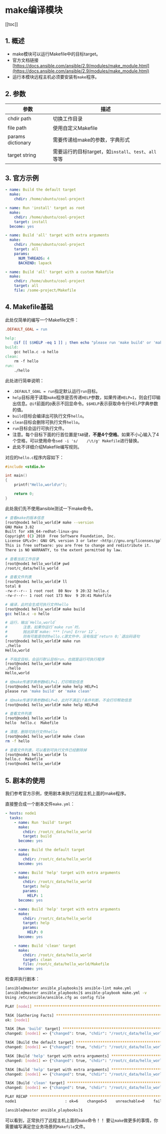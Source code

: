 # make编译模块

[[toc]]

## 1. 概述

- make模块可以运行Makefile中的目标target。
- 官方文档链接  [https://docs.ansible.com/ansible/2.9/modules/make_module.html](https://docs.ansible.com/ansible/2.9/modules/make_module.html)
- 运行本模块远程主机必须要安装有`make`程序。

## 2. 参数


| 参数                  | 描述                                                                                                 |
|-----------------------|------------------------------------------------------------------------------------------------------|
| chdir    path       | 切换工作目录                                                                                     |
| file   path       | 使用自定义Makefile |
| params   dictionary | 需要传递给make的参数，字典形式                                                                           |
| target   string   | 需要运行的目标target，如`install`、`test`、`all`等等                                                                            |


## 3. 官方示例

```yaml
- name: Build the default target
  make:
    chdir: /home/ubuntu/cool-project

- name: Run 'install' target as root
  make:
    chdir: /home/ubuntu/cool-project
    target: install
  become: yes

- name: Build 'all' target with extra arguments
  make:
    chdir: /home/ubuntu/cool-project
    target: all
    params:
      NUM_THREADS: 4
      BACKEND: lapack

- name: Build 'all' target with a custom Makefile
  make:
    chdir: /home/ubuntu/cool-project
    target: all
    file: /some-project/Makefile
```

## 4. Makefile基础

此处仅简单的编写一个Makefile文件：
```makefile
.DEFAULT_GOAL = run

help:
	@if [[ $$HELP -eq 1 ]] ; then echo "please run 'make build' or 'make clean'"; fi
build:
	gcc hello.c -o hello
clean:
	rm -f hello
run:
	./hello
```

此处进行简单说明：
- `.DEFAULT_GOAL = run`指定默认运行`run`目标。
- `help`目标用于读取`make`程序是否传递`HELP`参数，如果传递`HELP=1`，则会打印输出信息。`@if`前面的`@`表示不回显命令。`$$HELP`表示获取命令行HELP字典参数的值。
- `build`目标会编译出可执行文件`hello`。
- `clean`目标会删除可执行文件`hello`。
- `run`目标会运行可执行文件。
- 注意。每个目标下面的行首位置是`TAB`键，**不是4个空格**。如果不小心输入了4个空格，可以使用命令`sed -i 's/    /\t/g' Makefile`进行替换。
- 此处不详细介绍Makefile编写规则。

对应的`hello.c`程序内容如下：
```c
#include <stdio.h>

int main()
{
    printf("Hello,world\n");

    return 0;
}
```

此处我们先不使用ansible测试一下make命令。

```sh
# 查看make的版本信息
[root@node1 hello_world]# make --version
GNU Make 3.82
Built for x86_64-redhat-linux-gnu
Copyright (C) 2010  Free Software Foundation, Inc.
License GPLv3+: GNU GPL version 3 or later <http://gnu.org/licenses/gpl.html>
This is free software: you are free to change and redistribute it.
There is NO WARRANTY, to the extent permitted by law.

# 查看当前工作目录
[root@node1 hello_world]# pwd
/root/c_data/hello_world

# 查看文件列表
[root@node1 hello_world]# ll
total 8
-rw-r--r-- 1 root root  80 Nov  9 20:32 hello.c
-rw-r--r-- 1 root root 173 Nov  9 20:41 Makefile

# 编译，此时会生成可执行文件hello
[root@node1 hello_world]# make build
gcc hello.c -o hello

# 运行，输出`Hello,world`
#       注意，如果你运行`make run`时，
#       抛出异常`make: *** [run] Error 12`，
#       则有可能是你的hello.c源文件中，没有指定`return 0;`退出码语句
[root@node1 hello_world]# make run
./hello
Hello,world

# 不指定目标，会运行默认目标run，也就是运行可执行程序
[root@node1 hello_world]# make
./hello
Hello,world

# 给make传递字典参数HELP=1，打印帮助信息
[root@node1 hello_world]# make help HELP=1
please run 'make build' or 'make clean'

# 给make传递字典参数HELP=0，此时不满足if条件判断，不会打印帮助信息
[root@node1 hello_world]# make help HELP=0

# 查看文件列表
[root@node1 hello_world]# ls
hello  hello.c  Makefile

# 清理，删除可执行文件hello
[root@node1 hello_world]# make clean
rm -f hello

# 查看文件列表，可以看到可执行文件已经删除掉
[root@node1 hello_world]# ls
hello.c  Makefile
[root@node1 hello_world]#
```

## 5. 剧本的使用

我们参考官方示例，使用剧本来执行远程主机上面的make程序。

直接整合成一个剧本文件`make.yml`：

```yaml
- hosts: node1
  tasks:
    - name: Run 'build' target
      make:
        chdir: /root/c_data/hello_world
        target: build
      become: yes

    - name: Build the default target
      make:
        chdir: /root/c_data/hello_world
      become: yes

    - name: Build 'help' target with extra arguments
      make:
        chdir: /root/c_data/hello_world
        target: help
        params:
          HELP: 1
      become: yes

    - name: Build 'help' target with extra arguments
      make:
        chdir: /root/c_data/hello_world
        target: help
        params:
          HELP: 0
      become: yes

    - name: Build 'clean' target
      make:
        chdir: /root/c_data/hello_world
        target: clean
        file: /root/c_data/hello_world/Makefile
      become: yes

```

检查并执行剧本：
```sh
[ansible@master ansible_playbooks]$ ansible-lint make.yml
[ansible@master ansible_playbooks]$ ansible-playbook make.yml -v
Using /etc/ansible/ansible.cfg as config file

PLAY [node1] ***********************************************************************************************************

TASK [Gathering Facts] *************************************************************************************************
ok: [node1]

TASK [Run 'build' target] **********************************************************************************************
changed: [node1] => {"changed": true, "chdir": "/root/c_data/hello_world", "file": null, "params": null, "stderr": "", "stderr_lines": [], "stdout": "gcc hello.c -o hello", "stdout_lines": ["gcc hello.c -o hello"], "target": "build"}

TASK [Build the default target] ****************************************************************************************
changed: [node1] => {"changed": true, "chdir": "/root/c_data/hello_world", "file": null, "params": null, "stderr": "", "stderr_lines": [], "stdout": "./hello\nHello,world", "stdout_lines": ["./hello", "Hello,world"], "target": null}

TASK [Build 'help' target with extra arguments] ************************************************************************
changed: [node1] => {"changed": true, "chdir": "/root/c_data/hello_world", "file": null, "params": {"HELP": 1}, "stderr": "", "stderr_lines": [], "stdout": "please run 'make build' or 'make clean'", "stdout_lines": ["please run 'make build' or 'make clean'"], "target": "help"}

TASK [Build 'help' target with extra arguments] ************************************************************************
changed: [node1] => {"changed": true, "chdir": "/root/c_data/hello_world", "file": null, "params": {"HELP": 0}, "stderr": "", "stderr_lines": [], "stdout": "", "stdout_lines": [], "target": "help"}

TASK [Build 'clean' target] ********************************************************************************************
changed: [node1] => {"changed": true, "chdir": "/root/c_data/hello_world", "file": "/root/c_data/hello_world/Makefile", "params": null, "stderr": "", "stderr_lines": [], "stdout": "rm -f hello", "stdout_lines": ["rm -f hello"], "target": "clean"}

PLAY RECAP *************************************************************************************************************
node1                      : ok=6    changed=5    unreachable=0    failed=0    skipped=0    rescued=0    ignored=0

[ansible@master ansible_playbooks]$
```

可以看到，正常执行了远程主机上面的`make`命令！！ 要让`make`做更多的事情，你需要编写满足您业务场景的`Makefile`文件。